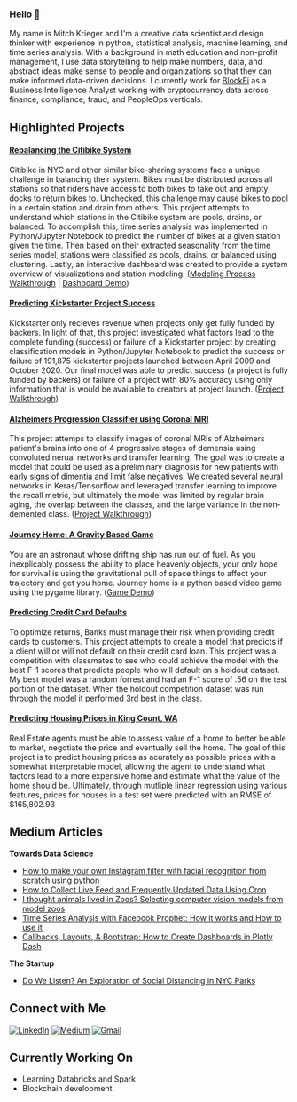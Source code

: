 ### Hello 👋

My name is Mitch Krieger and I'm a creative data scientist and design thinker with experience in python, statistical analysis, machine learning, and time series analysis. With a background in math education and non-profit management, I use data storytelling to help make numbers, data, and abstract ideas make sense to people and organizations so that they can make informed data-driven decisions. I currently work for [BlockFi](http://blockfi.com/) as a Business Intelligence Analyst working with cryptocurrency data across finance, compliance, fraud, and PeopleOps verticals.

## Highlighted Projects

#### [Rebalancing the Citibike System](https://github.com/mitkrieg/citibike-timeseries)

Citibike in NYC and other similar bike-sharing systems face a unique challenge in balancing their system. Bikes must be distributed across all stations so that riders have access to both bikes to take out and empty docks to return bikes to. Unchecked, this challenge may cause bikes to pool in a certain station and drain from others. This project attempts to understand which stations in the Citibike system are pools, drains, or balanced. To accomplish this, time series analysis was implemented in Python/Jupyter Notebook to predict the number of bikes at a given station given the time. Then based on their extracted seasonality from the time series model, stations were classified as pools, drains, or balanced using clustering. Lastly, an interactive dashboard was created to provide a system overview of visualizations and station modeling. ([Modeling Process Walkthrough](https://www.loom.com/share/904770479b6b4b319b06b8f031698f9b) | [Dashboard Demo](https://www.loom.com/share/ccc1286476194f0c8ffd07a21740813a))

#### [Predicting Kickstarter Project Success](https://github.com/griffinhundley/kickstarter_success)

Kickstarter only recieves revenue when projects only get fully funded by backers. In light of that, this project investigated what factors lead to the complete funding (success) or failure of a Kickstarter project by creating classification models in Python/Jupyter Notebook to predict the success or failure of 191,875 kickstarter projects launched between April 2009 and October 2020. Our final model was able to predict success (a project is fully funded by backers) or failure of a project with 80% accuracy using only information that is would be available to creators at project launch. ([Project Walkthrough](https://www.loom.com/share/bb1e22fd367649e49cfe599a1a3e30bd))

#### [Alzheimers Progression Classifier using Coronal MRI](https://github.com/Jacobheyman702/Alzheimer_Image_classifier-)

This project attemps to classify images of coronal MRIs of Alzheimers patient's brains into one of 4 progressive stages of demensia using convoluted nerual networks and transfer learning. The goal was to create a model that could be used as a preliminary diagnosis for new patients with early signs of dimentia and limit false negatives. We created several neural networks in Keras/Tensorflow and leveraged transfer learning to improve the recall metric, but ultimately the model was limited by regular brain aging, the overlap between the classes, and the large variance in the non-demented class. ([Project Walkthrough](https://www.loom.com/share/acc35b43694f409ba2bcc09c7c5c567e))

#### [Journey Home: A Gravity Based Game](https://github.com/mitkrieg/Gravity)

You are an astronaut whose drifting ship has run out of fuel. As you inexplicably possess the ability to place heavenly objects, your only hope for survival is using the gravitational pull of space things to affect your trajectory and get you home. Journey home is a python based video game using the pygame library. ([Game Demo](https://www.youtube.com/watch?v=EnXRUZDFae4&feature=emb_logo))

#### [Predicting Credit Card Defaults](https://github.com/mitkrieg/predicting-defaults)

To optimize returns, Banks must manage their risk when providing credit cards to customers. This project attempts to create a model that predicts if a client will or will not default on their credit card loan. This project was a competition with classmates to see who could achieve the model with the best F-1 scores that predicts people who will default on a holdout dataset. My best model was a random forrest and had an F-1 score of .56 on the test portion of the dataset. When the holdout competition dataset was run through the model it performed 3rd best in the class.

#### [Predicting Housing Prices in King Count, WA](https://github.com/mitkrieg/predicting-housing-prices)

Real Estate agents must be able to assess value of a home to better be able to market, negotiate the price and eventually sell the home. The goal of this project is to predict housing prices as acurately as possible prices with a somewhat interpretable model, allowing the agent to understand what factors lead to a more expensive home and estimate what the value of the home should be. Ultimately, through mutliple linear regression using various features, prices for houses in a test set were predicted with an RMSE of \$165,802.93

## Medium Articles

**Towards Data Science**
- [How to make your own Instagram filter with facial recognition from scratch using python](https://towardsdatascience.com/how-to-make-your-own-instagram-filter-with-facial-recognition-from-scratch-using-python-d3a42029e65b)
- [How to Collect Live Feed and Frequently Updated Data Using Cron](https://towardsdatascience.com/how-to-collect-live-feed-and-frequently-updated-data-using-cron-994b42740abd)
- [I thought animals lived in Zoos? Selecting computer vision models from model zoos](https://towardsdatascience.com/why-build-a-model-if-you-can-steal-one-computer-vision-without-training-models-c259a165cd90)
- [Time Series Analysis with Facebook Prophet: How it works and How to use it](https://mitchellkrieger.medium.com/time-series-analysis-with-facebook-prophet-how-it-works-and-how-to-use-it-f15ecf2c0e3a)
- [Callbacks, Layouts, & Bootstrap: How to Create Dashboards in Plotly Dash](https://mitchellkrieger.medium.com/callbacks-layouts-bootstrap-how-to-create-dashboards-in-plotly-dash-1d233ff63e30)

**The Startup**
- [Do We Listen? An Exploration of Social Distancing in NYC Parks](https://medium.com/swlh/do-we-listen-an-exploration-of-social-distancing-in-nyc-parks-50f9286a65b6)

## Connect with Me
<a href="https://www.linkedin.com/in/kriegermitchell/" target="_blank"><img alt="LinkedIn" src="https://img.shields.io/badge/linkedin-%230077B5.svg?&style=for-the-badge&logo=linkedin&logoColor=white" /></a> <a href="https://mitchellkrieger.medium.com/" target="_blank"><img alt="Medium" src="https://img.shields.io/badge/medium-%2312100E.svg?&style=for-the-badge&logo=medium&logoColor=white" /></a> <a href="mailto:mitkrieger@gmail.com" target="_blank"><img alt="Gmail" src="https://img.shields.io/badge/Gmail-D14836?&style=for-the-badge&logo=Gmail&logoColor=white" /></a> 

## Currently Working On

- Learning Databricks and Spark
- Blockchain development

<!--
**mitkrieg/mitkrieg** is a ✨ _special_ ✨ repository because its `README.md` (this file) appears on your GitHub profile.

Here are some ideas to get you started:

- 🔭 I’m currently working on ...
- 🌱 I’m currently learning ...
- 👯 I’m looking to collaborate on ...
- 🤔 I’m looking for help with ...
- 💬 Ask me about ...
- 📫 How to reach me: ...
- 😄 Pronouns: ...
- ⚡ Fun fact: ...
-->
